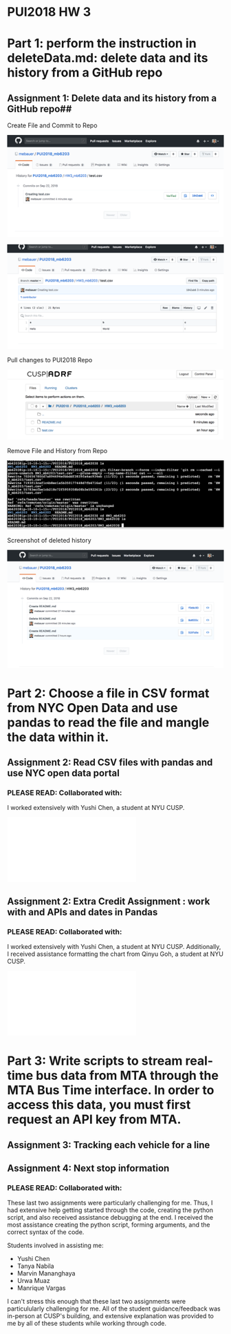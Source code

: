 # PUI2018 HW 3 # 


# Part 1: perform the instruction in deleteData.md: delete data and its history from a GitHub repo # 

## Assignment 1: Delete data and its history from a GitHub repo##

Create File and Commit to Repo

![screen shot](imgs/Create_test.csv_file.png)

![screen shot](imgs/screenshot_of_csv_file_content.png)

Pull changes to PUI2018 Repo

![screen shot](imgs/test.csv_file_in_terminal.png)

Remove File and History from Repo

![screen shot](imgs/removing_test.csv_file_terminal.png)

Screenshot of deleted history

![screen shot](imgs/Remove_History.png)


# Part 2: Choose a file in CSV format from NYC Open Data and use pandas to read the file and mangle the data within it. # 

## Assignment 2: Read CSV files with pandas and use NYC open data portal ##

### PLEASE READ: Collaborated with: ###

I worked extensively with Yushi Chen, a student at NYU CUSP. 

![screen shot](imgs/IMG1.pdf)



## Assignment 2: Extra Credit Assignment : work with and APIs and dates in Pandas ##

### PLEASE READ: Collaborated with: ###

I worked extensively with Yushi Chen, a student at NYU CUSP. Additionally, I received assistance formatting the chart from Qinyu Goh, a student at NYU CUSP.

![screen shot](imgs/IMG2.pdf)



# Part 3: Write scripts to stream real-time bus data from MTA through the MTA Bus Time interface. In order to access this data, you must first request an API key from MTA. # 

## Assignment 3: Tracking each vehicle for a line ##

## Assignment 4: Next stop information ##

### PLEASE READ: Collaborated with: ###

These last two assignments were particularly challenging for me. Thus, I had extensive help getting started through the code, creating the python script, and also received assistance debugging at the end. I received the most assistance creating the python script, forming arguments, and the correct syntax of the code.

Students involved in assisting me:
- Yushi Chen
- Tanya Nabila
- Marvin Mananghaya
- Urwa Muaz
- Manrique Vargas

I can't stress this enough that these last two assignments were particulularly challenging for me. All of the student guidance/feedback was in-person at CUSP's building, and extensive explanation was provided to me by all of these students while working through code.